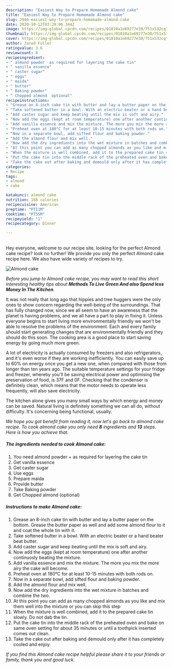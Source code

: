 ```yaml
---
description: "Easiest Way to Prepare Homemade Almond cake"
title: "Easiest Way to Prepare Homemade Almond cake"
slug: 2946-easiest-way-to-prepare-homemade-almond-cake
date: 2020-10-12T03:29:06.344Z
image: https://img-global.cpcdn.com/recipes/01810a1e69277e30/751x532cq70/almond-cake-recipe-main-photo.jpg
thumbnail: https://img-global.cpcdn.com/recipes/01810a1e69277e30/751x532cq70/almond-cake-recipe-main-photo.jpg
cover: https://img-global.cpcdn.com/recipes/01810a1e69277e30/751x532cq70/almond-cake-recipe-main-photo.jpg
author: Jared Fuller
ratingvalue: 3.6
reviewcount: 8
recipeingredient:
- " almond powder  as required for layering the cake tin"
- " vanilla essence"
- " caster sugar"
- " eggs"
- " maida"
- " butter"
- " Baking powder"
- " Chopped almond  optional"
recipeinstructions:
- "Grease an 8-inch cake tin with butter and lay a butter paper on the bottom. Grease the butter paper as well and add some almond flour to it and coat the whole tin with it."
- "Take softened butter in a bowl. With an electric beater or a hand beater beat butter."
- "Add caster sugar and keep beating until the mix is soft and airy."
- "Now add the eggs (kept at room temperature) one after another continuosly beating the mixture."
- "Add vanilla essence and mix the mixture. The more you mix the more airy the cake will become."
- "Preheat oven at 180°C for at least 10-15 minutes with both rods on."
- "Now in a separate bowl, add sifted flour and baking powder."
- "Add the almond flour and mix well."
- "Now add the dry ingredients into the wet mixture in batches and combine the two."
- "At this point you can add as many chopped almonds as you like and mix them well into the mixture or you can skip this step"
- "When the mixture is well combined, add it to the prepared cake tin slowly. Do not dab the tin."
- "Put the cake tin into the middle rack of the preheated oven and bake on same oven setting for about 35 minutes or until a toothpick inserted comes out clean."
- "Take the cake out after baking and demould only after it has completely cooled and enjoy."
categories:
- Recipe
tags:
- almond
- cake

katakunci: almond cake 
nutrition: 168 calories
recipecuisine: American
preptime: "PT11M"
cooktime: "PT55M"
recipeyield: "1"
recipecategory: Dinner

---
```

<br>
Hey everyone, welcome to our recipe site, looking for the perfect Almond cake recipe? look no further! We provide you only the perfect Almond cake recipe here. We also have wide variety of recipes to try.
<br>


![Almond cake](https://img-global.cpcdn.com/recipes/01810a1e69277e30/751x532cq70/almond-cake-recipe-main-photo.jpg)

<i>Before you jump to Almond cake recipe, you may want to read this short interesting healthy tips about 
<strong>Methods To Live Green And also Spend less Money In The Kitchen</strong>.</i>
</br>

It was not really that long ago that hippies and tree huggers were the only ones to show concern regarding the well-being of the surroundings. That has fully changed now, since we all seem to have an awareness that the planet is having problems, and we all have a part to play in fixing it. Unless everyone begins to start living more environmentally friendly we won't be able to resolve the problems of the environment. Each and every family should start generating changes that are environmentally friendly and they should do this soon. The cooking area is a good place to start saving energy by going much more green.

A lot of electricity is actually consumed by freezers and also refrigerators, and it's even worse if they are working inefficiently. You can easily save up to 60% on energy once you get a new one, when compared with those from longer than ten years ago. The suitable temperature settings for your fridge and freezer, whereby you'll be saving electrical power and optimising the preservation of food, is 37F and 0F. Checking that the condenser is definitely clean, which means that the motor needs to operate less frequently, will also save electricity.

The kitchen alone gives you many small ways by which energy and money can be saved. Natural living is definitely something we can all do, without difficulty. It's concerning being functional, usually.


<i>We hope you got benefit from reading it, now let's go back to almond cake recipe. To cook almond cake you only need <strong>8</strong> ingredients and <strong>13</strong> steps. Here is how you achieve that.
</i>

##### The ingredients needed to cook Almond cake:

1. You need  almond powder + as required for layering the cake tin
1. Get  vanilla essence
1. Get  caster sugar
1. Use  eggs
1. Prepare  maida
1. Provide  butter
1. Take  Baking powder
1. Get  Chopped almond  (optional)


##### Instructions to make Almond cake:

1. Grease an 8-inch cake tin with butter and lay a butter paper on the bottom. Grease the butter paper as well and add some almond flour to it and coat the whole tin with it.
1. Take softened butter in a bowl. With an electric beater or a hand beater beat butter.
1. Add caster sugar and keep beating until the mix is soft and airy.
1. Now add the eggs (kept at room temperature) one after another continuosly beating the mixture.
1. Add vanilla essence and mix the mixture. The more you mix the more airy the cake will become.
1. Preheat oven at 180°C for at least 10-15 minutes with both rods on.
1. Now in a separate bowl, add sifted flour and baking powder.
1. Add the almond flour and mix well.
1. Now add the dry ingredients into the wet mixture in batches and combine the two.
1. At this point you can add as many chopped almonds as you like and mix them well into the mixture or you can skip this step
1. When the mixture is well combined, add it to the prepared cake tin slowly. Do not dab the tin.
1. Put the cake tin into the middle rack of the preheated oven and bake on same oven setting for about 35 minutes or until a toothpick inserted comes out clean.
1. Take the cake out after baking and demould only after it has completely cooled and enjoy.


<i>If you find this Almond cake recipe helpful please share it to your friends or family, thank you and good luck.</i>
